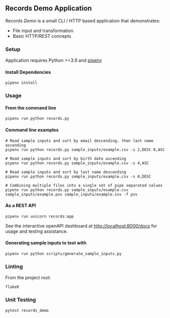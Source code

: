 Records Demo Application
------------------------

_Records Demo_ is a small CLI / HTTP based application that demonstrates:
- File input and transformation
- Basic HTTP/REST concepts

### Setup

Application requires Python >=3.9 and [pipenv](https://pipenv.pypa.io/en/latest/)

#### Install Dependencies
```
pipenv install
```

### Usage

#### From the command line
```
pipenv run python records.py
```

#### Command line examples
```
# Read sample inputs and sort by email descending, then last name ascending
pipenv run python records.py sample_inputs/example.csv -s 2,DESC 0,ASC

# Read sample inputs and sort by birth date ascending
pipenv run python records.py sample_inputs/example.csv -s 4,ASC

# Read sample inputs and sort by last name descending
pipenv run python records.py sample_inputs/example.csv -s 0,DESC

# Combining multiple files into a single set of pipe separated values
pipenv run python records.py sample_inputs/example.csv sample_inputs/example.psv sample_inputs/example.ssv -f psv
```

#### As a REST API
```
pipenv run uvicorn records:app
```

See the interactive openAPI dashboard at [http://localhost:8000/docs](http://localhost:8000/docs)
for usage and testing assistance.

#### Generating sample inputs to test with
```
pipenv run python scripts/generate_sample_inputs.py
```

### Linting

From the project root:
```
flake8
```

### Unit Testing
```
pytest records_demo
```